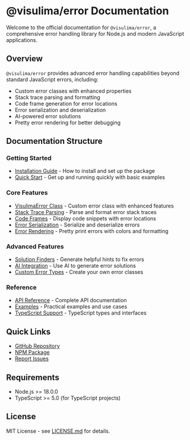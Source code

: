 # @visulima/error Documentation

Welcome to the official documentation for `@visulima/error`, a comprehensive error handling library for Node.js and modern JavaScript applications.

## Overview

`@visulima/error` provides advanced error handling capabilities beyond standard JavaScript errors, including:

- Custom error classes with enhanced properties
- Stack trace parsing and formatting
- Code frame generation for error locations
- Error serialization and deserialization
- AI-powered error solutions
- Pretty error rendering for better debugging

## Documentation Structure

### Getting Started
- [Installation Guide](./installation.md) - How to install and set up the package
- [Quick Start](./quick-start.md) - Get up and running quickly with basic examples

### Core Features
- [VisulimaError Class](./visulima-error.md) - Custom error class with enhanced features
- [Stack Trace Parsing](./stacktrace.md) - Parse and format error stack traces
- [Code Frames](./code-frames.md) - Display code snippets with error locations
- [Error Serialization](./serialization.md) - Serialize and deserialize errors
- [Error Rendering](./rendering.md) - Pretty print errors with colors and formatting

### Advanced Features
- [Solution Finders](./solution-finders.md) - Generate helpful hints to fix errors
- [AI Integration](./ai-integration.md) - Use AI to generate error solutions
- [Custom Error Types](./custom-errors.md) - Create your own error classes

### Reference
- [API Reference](./api-reference.md) - Complete API documentation
- [Examples](./examples.md) - Practical examples and use cases
- [TypeScript Support](./typescript.md) - TypeScript types and interfaces

## Quick Links

- [GitHub Repository](https://github.com/visulima/visulima/tree/main/packages/error)
- [NPM Package](https://www.npmjs.com/package/@visulima/error)
- [Report Issues](https://github.com/visulima/visulima/issues)

## Requirements

- Node.js >= 18.0.0
- TypeScript >= 5.0 (for TypeScript projects)

## License

MIT License - see [LICENSE.md](../LICENSE.md) for details.
